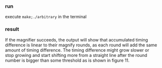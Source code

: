 ### run
execute `make;./arbitrary` in the terminal
### result
If the magnifier succeeds, the output will show that accumulated timing difference is linear to their magnify rounds, as each round will add the same amount of timing difference. The timing difference might grow slower or stop growing and start shifting more from a straight line after the round number is bigger than some threshold as is shown in figure 11.